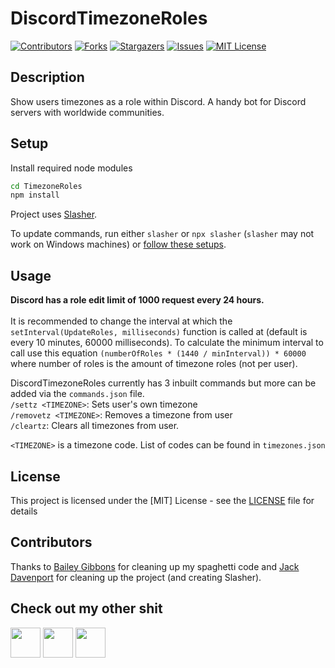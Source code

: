 # DiscordTimezoneRoles
[![Contributors][contributors-shield]][contributors-url]
[![Forks][forks-shield]][forks-url]
[![Stargazers][stars-shield]][stars-url]
[![Issues][issues-shield]][issues-url]
[![MIT License][license-shield]][license-url]

## Description
Show users timezones as a role within Discord. A handy bot for Discord servers with worldwide communities.

## Setup
Install required node modules
```sh
cd TimezoneRoles
npm install
```

Project uses [Slasher](https://github.com/Romejanic/slasher).

To update commands, run either `slasher` or `npx slasher` (`slasher` may not work on Windows machines) or [follow these setups](https://github.com/Romejanic/slasher/blob/master/docs/guides/getting-started.md#run-the-slasher-utility).

## Usage
**Discord has a role edit limit of 1000 request every 24 hours.** <br> <br>
It is recommended to change the interval at which the `setInterval(UpdateRoles, milliseconds)` function is called at (default is every 10 minutes, 60000 milliseconds). To calculate the minimum interval to call use this equation `(numberOfRoles * (1440 / minInterval)) * 60000
` where number of roles is the amount of timezone roles (not per user).

DiscordTimezoneRoles currently has 3 inbuilt commands but more can be added via the `commands.json` file. <br>
`/settz <TIMEZONE>`: Sets user's own timezone <br>
`/removetz <TIMEZONE>`: Removes a timezone from user <br>
`/cleartz`: Clears all timezones from user. <br>

`<TIMEZONE>` is a timezone code. List of codes can be found in `timezones.json`

## License
This project is licensed under the [MIT] License - see the [LICENSE](https://github.com/ZeppelinGames/DiscordTimezoneRoles/blob/master/LICENSE) file for details

## Contributors
Thanks to [Bailey Gibbons](https://github.com/Bazzagibbs) for cleaning up my spaghetti code and [Jack Davenport](https://github.com/Romejanic) for cleaning up the project (and creating Slasher).

## Check out my other shit
<a href="http://www.twitter.com/Zeppelin_Games"><img src="https://image.flaticon.com/icons/png/512/124/124021.png" width="48"></a>
<a href="https://zeppelin-games.itch.io/"><img src="https://storage.webcatalog.app/catalog/itch-io/itch-io-icon-filled.png" width="48"></a>
<a href="http://www.github.com/ZeppelinGames"><img src="https://icon-library.com/images/github-icon-png/github-icon-png-29.jpg" width="48"></a>

[contributors-shield]: https://img.shields.io/github/contributors/ZeppelinGames/DiscordTimezoneRoles.svg?style=for-the-badge
[contributors-url]: https://github.com/ZeppelinGames/DiscordTimezoneRoles/graphs/contributors
[forks-shield]: https://img.shields.io/github/forks/ZeppelinGames/DiscordTimezoneRoles.svg?style=for-the-badge
[forks-url]: https://github.com/ZeppelinGames/DiscordTimezoneRoles/network/members
[stars-shield]: https://img.shields.io/github/stars/ZeppelinGames/DiscordTimezoneRoles.svg?style=for-the-badge
[stars-url]: https://github.com/ZeppelinGames/DiscordTimezoneRoles/stargazers
[issues-shield]: https://img.shields.io/github/issues/ZeppelinGames/DiscordTimezoneRoles.svg?style=for-the-badge
[issues-url]: https://github.com/ZeppelinGames/DiscordTimezoneRoles/issues
[license-shield]: https://img.shields.io/github/license/ZeppelinGames/DiscordTimezoneRoles.svg?style=for-the-badge
[license-url]: https://github.com/ZeppelinGames/DiscordTimezoneRoles/blob/master/LICENSE
